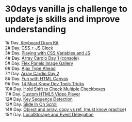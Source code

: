 # 30days vanilla js challenge to update js skills and improve understanding

1# Day.<a href="https://keyboard-drum-kit-ex.netlify.app" target="_blank"> Keyboard Drum Kit</a>
<br>
2# Day. <a href="https://css-plus-js-clock.netlify.app" target="_blank">CSS + JS Clock</a>
<br>
3# Day. <a href="https://playing-with-css-vars.netlify.app" target="_blank">Playing with CSS Variables and JS</a>
<br>
4# Day. <a href="https://array-cardio-day-1.netlify.app/" target="_blank">Array Cardio Day 1 (console)</a>
<br>
5# Day. <a href="https://flex-panel-images.netlify.app/" target="_blank">Flex Panels Image Gallery</a>
<br>
6# Day. <a href="https://ajax-type-ahead-page.netlify.app/" target="_blank">Ajax Type Ahead</a>
<br>
7# Day. <a href="https://array-cardio-day-2.netlify.app/" target="_blank">Array Cardio Day 2</a>
<br>
8# Day. <a href="https://funny-canvas-drawing.netlify.app/" target="_blank">Fun with HTML Canvas</a>
<br>
9# Day. <a href="https://must-know-devtools.netlify.app/" target="_blank">14 Must Know Dev Tools Tricks</a>
<br>
10# Day. <a href="https://check-checkboxes-with-shift.netlify.app/" target="_blank">Hold Shift to Check Multiple Checkboxes</a>
<br>
11# Day. <a href="https://custom-video-player-html5.netlify.app/" target="_blank">Custom HTML5 Video Player</a>
<br>
12# Day. <a href="https://key-sequence-by-keyword.netlify.app/" target="_blank">Key Sequence Detection</a>
<br>
13# Day. <a href="https://slide-in-on-pagescroll.netlify.app/" target="_blank">Slide In On Scroll</a>
<br>
14# Day. <a href="https://must-know-copy-practice.netlify.app" target="_blank">Object and array. copy vs ref. (must know practice)</a>
<br>
15# Day. <a href="https://must-know-copy-practice.netlify.app" target="_blank">LocalStorage and Event Delegation</a>
